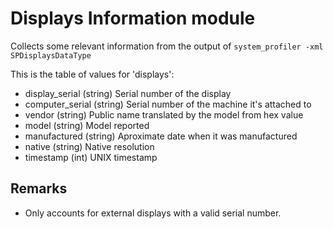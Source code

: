 Displays Information module
==============

Collects some relevant information from the output of `system_profiler -xml SPDisplaysDataType`

This is the table of values for 'displays':

* display_serial (string) Serial number of the display
* computer_serial (string) Serial number of the machine it's attached to
* vendor (string) Public name translated by the model from hex value
* model (string) Model reported
* manufactured (string) Aproximate date when it was manufactured
* native (string) Native resolution
* timestamp (int) UNIX timestamp

Remarks
---

* Only accounts for external displays with a valid serial number.

